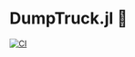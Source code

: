 # DumpTruck.jl 🚚

[![CI](https://github.com/wookay/DumpTruck.jl/actions/workflows/actions.yml/badge.svg)](https://github.com/wookay/DumpTruck.jl/actions/workflows/actions.yml)
